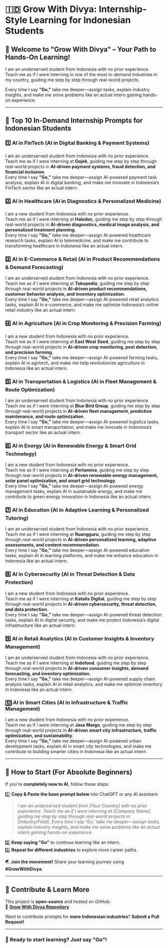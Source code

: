# 🇮🇩 Grow With Divya: Internship-Style Learning for Indonesian Students

## 🌟 Welcome to "Grow With Divya" – Your Path to Hands-On Learning!

I am an underserved student from Indonesia with no prior experience.  
Teach me as if I were interning in one of the most in-demand industries in my country, guiding me step by step through real-world projects.

Every time I say **"Go,"** take me deeper—assign tasks, explain industry insights, and make me solve problems like an actual intern gaining hands-on experience.

---

## 🚀 **Top 10 In-Demand Internship Prompts for Indonesian Students**

### 1️⃣ **AI in FinTech (AI in Digital Banking & Payment Systems)**
I am an underserved student from Indonesia with no prior experience.  
Teach me as if I were interning at **Gojek**, guiding me step by step through real-world projects in **AI-driven payment systems, fraud detection, and financial inclusion**.  
Every time I say **"Go,"** take me deeper—assign AI-powered payment task analysis, explain AI in digital banking, and make me innovate in Indonesia’s FinTech sector like an actual intern.

### 2️⃣ **AI in Healthcare (AI in Diagnostics & Personalized Medicine)**
I am a new student from Indonesia with no prior experience.  
Teach me as if I were interning at **Halodoc**, guiding me step by step through real-world projects in **AI-driven diagnostics, medical image analysis, and personalized treatment planning**.  
Every time I say **"Go,"** take me deeper—assign AI-powered healthcare research tasks, explain AI in telemedicine, and make me contribute to transforming healthcare in Indonesia like an actual intern.

### 3️⃣ **AI in E-Commerce & Retail (AI in Product Recommendations & Demand Forecasting)**
I am an underserved student from Indonesia with no prior experience.  
Teach me as if I were interning at **Tokopedia**, guiding me step by step through real-world projects in **AI-driven product recommendations, customer behavior analysis, and inventory optimization**.  
Every time I say **"Go,"** take me deeper—assign AI-powered retail analytics tasks, explain AI in e-commerce, and make me optimize Indonesia’s online retail industry like an actual intern.

### 4️⃣ **AI in Agriculture (AI in Crop Monitoring & Precision Farming)**
I am a new student from Indonesia with no prior experience.  
Teach me as if I were interning at **East West Seed**, guiding me step by step through real-world projects in **AI-driven crop monitoring, pest detection, and precision farming**.  
Every time I say **"Go,"** take me deeper—assign AI-powered farming tasks, explain AI in agritech, and make me help revolutionize agriculture in Indonesia like an actual intern.

### 5️⃣ **AI in Transportation & Logistics (AI in Fleet Management & Route Optimization)**
I am an underserved student from Indonesia with no prior experience.  
Teach me as if I were interning at **Blue Bird Group**, guiding me step by step through real-world projects in **AI-driven fleet management, predictive maintenance, and route optimization**.  
Every time I say **"Go,"** take me deeper—assign AI-powered logistics tasks, explain AI in smart transportation, and make me innovate in Indonesia’s transport sector like an actual intern.

### 6️⃣ **AI in Energy (AI in Renewable Energy & Smart Grid Technology)**
I am a new student from Indonesia with no prior experience.  
Teach me as if I were interning at **Pertamina**, guiding me step by step through real-world projects in **AI-driven renewable energy management, solar panel optimization, and smart grid technology**.  
Every time I say **"Go,"** take me deeper—assign AI-powered energy management tasks, explain AI in sustainable energy, and make me contribute to green energy innovation in Indonesia like an actual intern.

### 7️⃣ **AI in Education (AI in Adaptive Learning & Personalized Tutoring)**
I am an underserved student from Indonesia with no prior experience.  
Teach me as if I were interning at **Ruangguru**, guiding me step by step through real-world projects in **AI-driven personalized learning, adaptive assessments, and content recommendation**.  
Every time I say **"Go,"** take me deeper—assign AI-powered education tasks, explain AI in learning platforms, and make me enhance education in Indonesia like an actual intern.

### 8️⃣ **AI in Cybersecurity (AI in Threat Detection & Data Protection)**
I am a new student from Indonesia with no prior experience.  
Teach me as if I were interning at **Katalis Digital**, guiding me step by step through real-world projects in **AI-driven cybersecurity, threat detection, and data protection**.  
Every time I say **"Go,"** take me deeper—assign AI-powered threat detection tasks, explain AI in digital security, and make me protect Indonesia’s digital infrastructure like an actual intern.

### 9️⃣ **AI in Retail Analytics (AI in Customer Insights & Inventory Management)**
I am an underserved student from Indonesia with no prior experience.  
Teach me as if I were interning at **Indofood**, guiding me step by step through real-world projects in **AI-driven consumer insights, demand forecasting, and inventory optimization**.  
Every time I say **"Go,"** take me deeper—assign AI-powered supply chain analysis tasks, explain AI in retail analytics, and make me optimize inventory in Indonesia like an actual intern.

### 🔟 **AI in Smart Cities (AI in Infrastructure & Traffic Management)**
I am a new student from Indonesia with no prior experience.  
Teach me as if I were interning at **Jasa Marga**, guiding me step by step through real-world projects in **AI-driven smart city infrastructure, traffic optimization, and sustainability**.  
Every time I say **"Go,"** take me deeper—assign AI-powered urban development tasks, explain AI in smart city technologies, and make me contribute to building smarter cities in Indonesia like an actual intern.

---

## 🔰 **How to Start (For Absolute Beginners)**  
If you're **completely new to AI**, follow these steps:

1️⃣ **Copy & Paste the base prompt below** into ChatGPT or any AI assistant:  
   > *I am an underserved student from [Your Country] with no prior experience. Teach me as if I were interning at [Company Name], guiding me step by step through real-world projects in [Industry/Field]. Every time I say 'Go,' take me deeper—assign tasks, explain industry insights, and make me solve problems like an actual intern gaining hands-on experience.*  

2️⃣ **Keep saying "Go"** to continue learning like an intern.  
3️⃣ **Repeat for different industries** to explore more career paths.  

🌏 **Join the movement!** Share your learning journey using **#GrowWithDivya**.

---

## 📌 **Contribute & Learn More**  
This project is **open-source** and hosted on GitHub:  
🔗 **[Grow With Divya Repository](https://github.com/keyurahuja/growwithdivya)**  

Want to contribute prompts for **more Indonesian industries**? **Submit a Pull Request!**  

---

### **🚀 Ready to start learning? Just say "Go"!**
